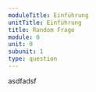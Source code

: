 ```yaml
---
moduleTitle: Einführung
unitTitle: Einführung
title: Random Frage
module: 0
unit: 0
subunit: 1
type: question
---
```


<!-- <orderquestion question="Bring folgende Begriffe in die richtige Reihenfolge."></orderquestion> -->

asdfadsf